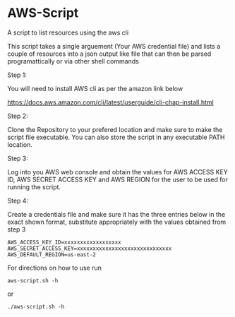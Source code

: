 # AWS-Script
A script to list resources using the aws cli

This script takes a single arguement (Your AWS credential file) and lists a couple of resources into a json output like file that can then be parsed programattically or via other shell commands

Step 1: 

You will need to install AWS cli as per the amazon link below

https://docs.aws.amazon.com/cli/latest/userguide/cli-chap-install.html

Step 2: 

Clone the Repository to your prefered location and make sure to make the script file executable. You can also store the script in any executable PATH location.

Step 3: 

Log into you AWS web console and obtain the values for AWS ACCESS KEY ID, AWS SECRET ACCESS KEY and AWS REGION for the user to be used for running the script.

Step 4: 

Create a credentials file and make sure it has the three entries below in the exact shown format, substitute appropriately with the values obtained from step 3 

    AWS_ACCESS_KEY_ID=xxxxxxxxxxxxxxxxxx
    AWS_SECRET_ACCESS_KEY=xxxxxxxxxxxxxxxxxxxxxxxxxxxxxx
    AWS_DEFAULT_REGION=us-east-2


For directions on how to use run 

    aws-script.sh -h

or

    ./aws-script.sh -h
